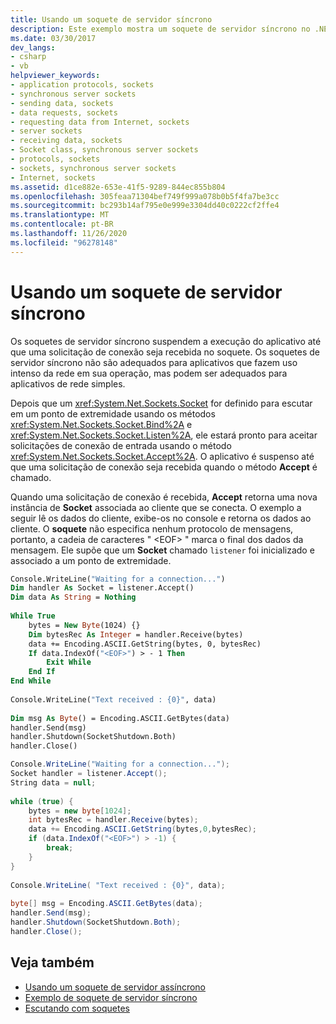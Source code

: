 ```yaml
---
title: Usando um soquete de servidor síncrono
description: Este exemplo mostra um soquete de servidor síncrono no .NET Framework, que suspende um aplicativo até que uma solicitação de conexão seja recebida no soquete.
ms.date: 03/30/2017
dev_langs:
- csharp
- vb
helpviewer_keywords:
- application protocols, sockets
- synchronous server sockets
- sending data, sockets
- data requests, sockets
- requesting data from Internet, sockets
- server sockets
- receiving data, sockets
- Socket class, synchronous server sockets
- protocols, sockets
- sockets, synchronous server sockets
- Internet, sockets
ms.assetid: d1ce882e-653e-41f5-9289-844ec855b804
ms.openlocfilehash: 305feaa71304bef749f999a078b0b5f4fa7be3cc
ms.sourcegitcommit: bc293b14af795e0e999e3304dd40c0222cf2ffe4
ms.translationtype: MT
ms.contentlocale: pt-BR
ms.lasthandoff: 11/26/2020
ms.locfileid: "96278148"
---
```

# <a name="using-a-synchronous-server-socket"></a>Usando um soquete de servidor síncrono

Os soquetes de servidor síncrono suspendem a execução do aplicativo até que uma solicitação de conexão seja recebida no soquete. Os soquetes de servidor síncrono não são adequados para aplicativos que fazem uso intenso da rede em sua operação, mas podem ser adequados para aplicativos de rede simples.  
  
 Depois que um <xref:System.Net.Sockets.Socket> for definido para escutar em um ponto de extremidade usando os métodos <xref:System.Net.Sockets.Socket.Bind%2A> e <xref:System.Net.Sockets.Socket.Listen%2A>, ele estará pronto para aceitar solicitações de conexão de entrada usando o método <xref:System.Net.Sockets.Socket.Accept%2A>. O aplicativo é suspenso até que uma solicitação de conexão seja recebida quando o método **Accept** é chamado.  
  
 Quando uma solicitação de conexão é recebida, **Accept** retorna uma nova instância de **Socket** associada ao cliente que se conecta. O exemplo a seguir lê os dados do cliente, exibe-os no console e retorna os dados ao cliente. O **soquete** não especifica nenhum protocolo de mensagens, portanto, a cadeia de caracteres " \<EOF> " marca o final dos dados da mensagem. Ele supõe que um **Socket** chamado `listener` foi inicializado e associado a um ponto de extremidade.  
  
```vb  
Console.WriteLine("Waiting for a connection...")  
Dim handler As Socket = listener.Accept()  
Dim data As String = Nothing  
  
While True  
    bytes = New Byte(1024) {}  
    Dim bytesRec As Integer = handler.Receive(bytes)  
    data += Encoding.ASCII.GetString(bytes, 0, bytesRec)  
    If data.IndexOf("<EOF>") > - 1 Then  
        Exit While  
    End If  
End While  
  
Console.WriteLine("Text received : {0}", data)  
  
Dim msg As Byte() = Encoding.ASCII.GetBytes(data)  
handler.Send(msg)  
handler.Shutdown(SocketShutdown.Both)  
handler.Close()  
```  
  
```csharp  
Console.WriteLine("Waiting for a connection...");  
Socket handler = listener.Accept();  
String data = null;  
  
while (true) {  
    bytes = new byte[1024];  
    int bytesRec = handler.Receive(bytes);  
    data += Encoding.ASCII.GetString(bytes,0,bytesRec);  
    if (data.IndexOf("<EOF>") > -1) {  
        break;  
    }  
}  
  
Console.WriteLine( "Text received : {0}", data);  
  
byte[] msg = Encoding.ASCII.GetBytes(data);  
handler.Send(msg);  
handler.Shutdown(SocketShutdown.Both);  
handler.Close();  
```  
  
## <a name="see-also"></a>Veja também

- [Usando um soquete de servidor assíncrono](using-an-asynchronous-server-socket.md)
- [Exemplo de soquete de servidor síncrono](synchronous-server-socket-example.md)
- [Escutando com soquetes](listening-with-sockets.md)
